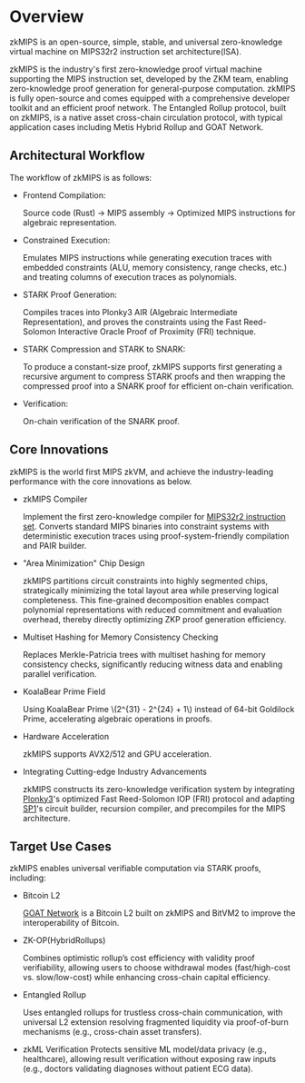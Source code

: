 # Overview

zkMIPS is an open-source, simple, stable, and universal zero-knowledge virtual machine on MIPS32r2 instruction set architecture(ISA).

zkMIPS is the industry's first zero-knowledge proof virtual machine supporting the MIPS instruction set, developed by the ZKM team, enabling zero-knowledge proof generation for general-purpose computation. zkMIPS is fully open-source and comes equipped with a comprehensive developer toolkit and an efficient proof network. The Entangled Rollup protocol, built on zkMIPS, is a native asset cross-chain circulation protocol, with typical application cases including Metis Hybrid Rollup and GOAT Network.

## Architectural Workflow

The workflow of zkMIPS is as follows:
- Frontend Compilation:
  
  Source code (Rust) → MIPS assembly → Optimized MIPS instructions for algebraic representation.
- Constrained Execution:

  Emulates MIPS instructions while generating execution traces with embedded constraints (ALU, memory consistency, range checks, etc.) and treating columns of execution traces as polynomials.
- STARK Proof Generation:

  Compiles traces into Plonky3 AIR (Algebraic Intermediate Representation), and proves the constraints using the Fast Reed-Solomon Interactive Oracle Proof of Proximity (FRI) technique.
- STARK Compression and STARK to SNARK:
  
  To produce a constant-size proof, zkMIPS supports first generating a recursive argument to compress STARK proofs and then wrapping the compressed proof into a SNARK proof for efficient on-chain verification.
- Verification:
  
  On-chain verification of the SNARK proof.

## Core Innovations


zkMIPS is the world first MIPS zkVM, and achieve the industry-leading performance with the core innovations as below. 

- zkMIPS Compiler
   
  Implement the first zero-knowledge compiler for [MIPS32r2 instruction set](/mips-vm/mips-vm.md). Converts standard MIPS binaries into constraint systems with deterministic execution traces using proof-system-friendly compilation and PAIR builder.

- "Area Minimization" Chip Design

  zkMIPS partitions circuit constraints into highly segmented chips, strategically minimizing the total layout area while preserving logical completeness. This fine-grained decomposition enables compact polynomial representations with reduced commitment and evaluation overhead, thereby directly optimizing ZKP proof generation efficiency.

- Multiset Hashing for Memory Consistency Checking

  Replaces Merkle-Patricia trees with multiset hashing for memory consistency checks, significantly reducing witness data and enabling parallel verification.
 
- KoalaBear Prime Field

  Using KoalaBear Prime \\(2^{31} - 2^{24} + 1\\) instead of 64-bit Goldilock Prime, accelerating algebraic operations in proofs.

- Hardware Acceleration

  zkMIPS supports AVX2/512 and GPU acceleration.
 
- Integrating Cutting-edge Industry Advancements

  zkMIPS constructs its zero-knowledge verification system by integrating [Plonky3](https://github.com/Plonky3/Plonky3)'s optimized Fast Reed-Solomon IOP (FRI) protocol and adapting [SP1](https://github.com/succinctlabs/sp1)'s circuit builder, recursion compiler, and precompiles for the MIPS architecture.

## Target Use Cases
zkMIPS enables universal verifiable computation via STARK proofs, including:
- Bitcoin L2
 
  [GOAT Network](https://www.goat.network/) is a Bitcoin L2 built on zkMIPS and BitVM2 to improve the interoperability of Bitcoin. 
  
- ZK-OP(HybridRollups) 
  
  Combines optimistic rollup’s cost efficiency with validity proof verifiability, allowing users to choose withdrawal modes (fast/high-cost vs. slow/low-cost) while enhancing cross-chain capital efficiency. 
- Entangled Rollup

  Uses entangled rollups for trustless cross-chain communication, with universal L2 extension resolving fragmented liquidity via proof-of-burn mechanisms (e.g., cross-chain asset transfers).
 
- zkML Verification
  Protects sensitive ML model/data privacy (e.g., healthcare), allowing result verification without exposing raw inputs (e.g., doctors validating diagnoses without patient ECG data).